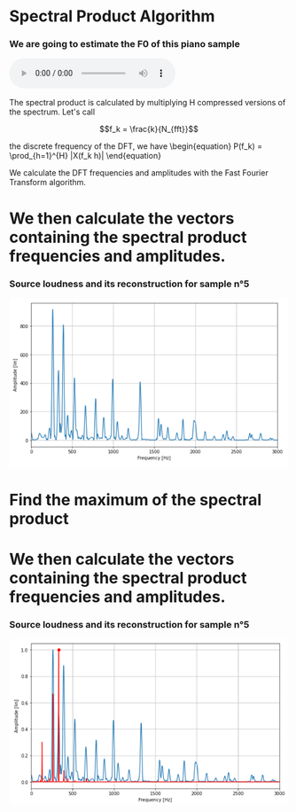 # Spectral Product Algorithm 

### We are going to estimate the F0 of this piano sample

<audio controls>
  <source src="samples/A3C4E4G4_piano.mp3" type="audio/mp3">
Your browser does not support the audio element.
</audio>



The spectral product is calculated by multiplying H compressed versions of the spectrum. Let's call 
```math
f_k = \frac{k}{N_{fft}}
```


the discrete frequency of the DFT, we have 
\begin{equation}
    P(f_k) = \prod_{h=1}^{H} |X(f_k h)|
\end{equation}

We calculate the DFT frequencies and amplitudes with the Fast Fourier Transform algorithm.


# We then calculate the vectors containing the spectral product frequencies and amplitudes. 
### Source loudness and its reconstruction for sample n°5
![dddd ](Images/Spectrum.png  "DFT of the signal" )


# Find the maximum of the spectral product

# We then calculate the vectors containing the spectral product frequencies and amplitudes. 
### Source loudness and its reconstruction for sample n°5
![dddd ](Images/fo_estimation.png  "Maximum amplitude estimation" )


